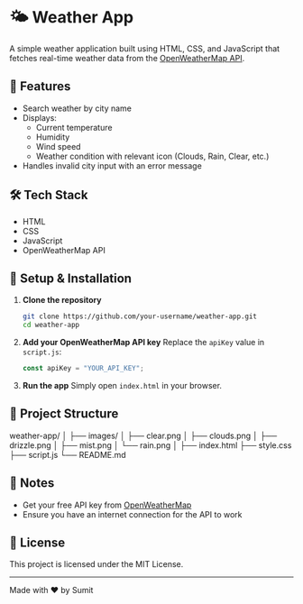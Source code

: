 # 🌤️ Weather App

A simple weather application built using HTML, CSS, and JavaScript that fetches real-time weather data from the [OpenWeatherMap API](https://openweathermap.org/api).

## 🚀 Features

- Search weather by city name
- Displays:
  - Current temperature
  - Humidity
  - Wind speed
  - Weather condition with relevant icon (Clouds, Rain, Clear, etc.)
- Handles invalid city input with an error message

## 🛠️ Tech Stack

- HTML
- CSS
- JavaScript
- OpenWeatherMap API

## 🔧 Setup & Installation

1. **Clone the repository**
   ```bash
   git clone https://github.com/your-username/weather-app.git
   cd weather-app
   ```

2. **Add your OpenWeatherMap API key**
   Replace the `apiKey` value in `script.js`:
   ```javascript
   const apiKey = "YOUR_API_KEY";
   ```

3. **Run the app**
   Simply open `index.html` in your browser.

## 📁 Project Structure


weather-app/
│
├── images/
│   ├── clear.png
│   ├── clouds.png
│   ├── drizzle.png
│   ├── mist.png
│   └── rain.png
│
├── index.html
├── style.css
├── script.js
└── README.md


## 📌 Notes

- Get your free API key from [OpenWeatherMap](https://home.openweathermap.org/users/sign_up)
- Ensure you have an internet connection for the API to work

## 📃 License

This project is licensed under the MIT License.

---

Made with ❤️ by Sumit

